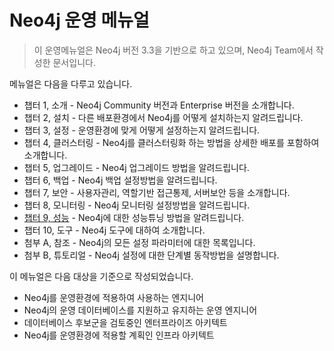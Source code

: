 # Neo4j 운영 메뉴얼

> 이 운영메뉴얼은 Neo4j 버전 3.3을 기반으로 하고 있으며, Neo4j Team에서 작성한 문서입니다.

메뉴얼은 다음을 다루고 있습니다.

* 챕터 1, 소개 - Neo4j Community 버전과 Enterprise 버전을 소개합니다.
* 챕터 2, 설치 - 다른 배포환경에서 Neo4j를 어떻게 설치하는지 알려드립니다.
* 챕터 3, 설정 - 운영환경에 맞게 어떻게 설정하는지 알려드립니다.
* 챕터 4, 클러스터링 - Neo4j를 클러스터링화 하는 방법을 상세한 배포를 포함하여 소개합니다.
* 챕터 5, 업그레이드 - Neo4j 업그레이드 방법을 알려드립니다.
* 챕터 6, 백업 - Neo4j 백업 설정방법을 알려드립니다.
* 챕터 7, 보안 - 사용자관리, 역할기반 접근통제, 서버보안 등을 소개합니다.
* 챕터 8, 모니터링 - Neo4j 모니터링 설정방법을 알려드립니다.
* [챕터 9, 성능](/chapter9/91-ba54-baa8-b9ac-c124-c815.md) - Neo4j에 대한 성능튜닝 방법을 알려드립니다.
* 챕터 10, 도구 - Neo4j 도구에 대하여 소개합니다.
* 첨부 A, 참조 - Neo4j의 모든 설정 파라미터에 대한 목록입니다.
* 첨부 B, 튜토리얼 - Neo4j 설정에 대한 단계별 동작방법을 설명합니다.

이 메뉴얼은 다음 대상을 기준으로 작성되었습니다.

* Neo4j를 운영환경에 적용하여 사용하는 엔지니어
* Neo4j의 운영 데이터베이스를 지원하고 유지하는 운영 엔지니어
* 데이터베이스 후보군을 검토중인 엔터프라이즈 아키텍트
* Neo4j를 운영환경에 적용할 계획인 인프라 아키텍트



